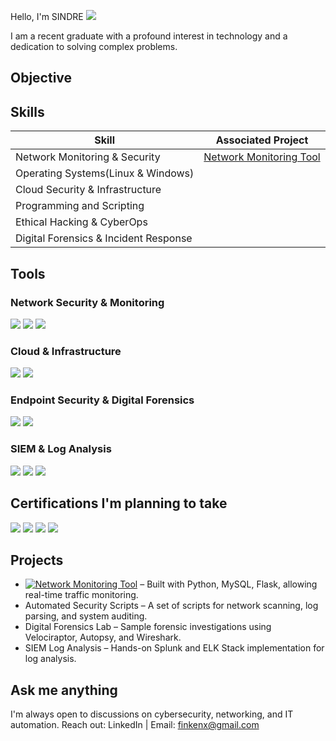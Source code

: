 Hello, I'm SINDRE
<a href="https://www.linkedin.com/in/sindre-aasnes-a9669a23a/">
<img src="https://img.shields.io/badge/-LinkedIn-0072b1?&style=for-the-badge&logo=linkedin&logoColor=white" />
</a>


I am a recent graduate with a profound interest in technology and a dedication to solving complex problems.

## Objective



## Skills
| Skill                                         | Associated Project         |
|-----------------------------------------------|----------------------------|
| Network Monitoring & Security          | <a href="https://github.com/saglen/network-monitoring-tool">Network Monitoring Tool</a>|
| Operating Systems(Linux & Windows) | |
| Cloud Security & Infrastructure         | |
| Programming and Scripting      ||
| Ethical Hacking & CyberOps                 | |
| Digital Forensics & Incident Response | |

## Tools
### Network Security & Monitoring
<div> <img src="https://img.shields.io/badge/-Wireshark-1679A7?&style=for-the-badge&logo=Wireshark&logoColor=white" /> 
  <img src="https://img.shields.io/badge/-Suricata-EF3B2D?&style=for-the-badge&logo=Suricata&logoColor=white" /> 
  <img src="https://img.shields.io/badge/-Zeek-777BB4?&style=for-the-badge&logo=Zeek&logoColor=white" /> 
</div>

### Cloud & Infrastructure
<div> <img src="https://img.shields.io/badge/-Microsoft_Azure-0089D6?&style=for-the-badge&logo=Microsoft-Azure&logoColor=white" /> 
  <img src="https://img.shields.io/badge/-AWS-FF9900?&style=for-the-badge&logo=Amazon-AWS&logoColor=white" /> 
</div>

### Endpoint Security & Digital Forensics
<div> <img src="https://img.shields.io/badge/-Microsoft_Defender_for_Endpoint-00A4EF?&style=for-the-badge&logo=Microsoft&logoColor=white" />  
  <img src="https://img.shields.io/badge/-Autopsy-000000?&style=for-the-badge&logo=Autopsy&logoColor=white" /> 
</div>

### SIEM & Log Analysis
<div> <img src="https://img.shields.io/badge/-Splunk-000000?&style=for-the-badge&logo=Splunk&logoColor=white" /> 
  <img src="https://img.shields.io/badge/-ELK_Stack-005571?&style=for-the-badge&logo=Elastic&logoColor=white" /> 
  <img src="https://img.shields.io/badge/-Microsoft_Sentinel-0078D4?&style=for-the-badge&logo=Microsoft&logoColor=white" /> 
</div>

##  Certifications I'm planning to take
<div> <img src="https://img.shields.io/badge/-Security%2B-FF0000?&style=for-the-badge&logo=CompTIA&logoColor=white" /> 
  <img src="https://img.shields.io/badge/-Network%2B-007ACC?&style=for-the-badge&logo=CompTIA&logoColor=white" /> 
  <img src="https://img.shields.io/badge/-Azure_Fundamentals-0089D6?&style=for-the-badge&logo=Microsoft-Azure&logoColor=white" /> 
  <img src="https://img.shields.io/badge/-AWS_Cloud_Practitioner-FF9900?&style=for-the-badge&logo=Amazon-AWS&logoColor=white" /> 
</div>

## Projects
- [![Network Monitoring Tool](https://img.shields.io/badge/-Network_Monitoring_Tool-000?style=for-the-badge&logo=github)](https://github.com/saglen/network-monitoring-tool) – Built with Python, MySQL, Flask, allowing real-time traffic monitoring.
- Automated Security Scripts – A set of scripts for network scanning, log parsing, and system auditing.
- Digital Forensics Lab – Sample forensic investigations using Velociraptor, Autopsy, and Wireshark.
- SIEM Log Analysis – Hands-on Splunk and ELK Stack implementation for log analysis.

## Ask me anything
 I'm always open to discussions on cybersecurity, networking, and IT automation.
Reach out: LinkedIn | Email: finkenx@gmail.com
